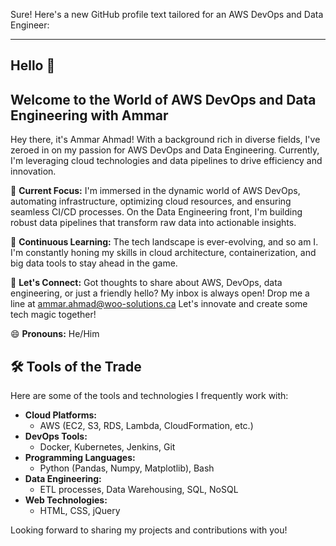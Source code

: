 Sure! Here's a new GitHub profile text tailored for an AWS DevOps and Data Engineer:

---

## Hello 👋

## Welcome to the World of AWS DevOps and Data Engineering with Ammar

Hey there, it's Ammar Ahmad! With a background rich in diverse fields, I've zeroed in on my passion for AWS DevOps and Data Engineering. Currently, I'm leveraging cloud technologies and data pipelines to drive efficiency and innovation.

🔭 **Current Focus:**
I'm immersed in the dynamic world of AWS DevOps, automating infrastructure, optimizing cloud resources, and ensuring seamless CI/CD processes. On the Data Engineering front, I'm building robust data pipelines that transform raw data into actionable insights.

🌱 **Continuous Learning:**
The tech landscape is ever-evolving, and so am I. I'm constantly honing my skills in cloud architecture, containerization, and big data tools to stay ahead in the game.

🌟 **Let's Connect:**
Got thoughts to share about AWS, DevOps, data engineering, or just a friendly hello? My inbox is always open! Drop me a line at ammar.ahmad@woo-solutions.ca Let's innovate and create some tech magic together!

😄 **Pronouns:**
He/Him

## 🛠️ Tools of the Trade

Here are some of the tools and technologies I frequently work with:

- **Cloud Platforms:**
  - AWS (EC2, S3, RDS, Lambda, CloudFormation, etc.)
- **DevOps Tools:**
  - Docker, Kubernetes, Jenkins, Git
- **Programming Languages:**
  - Python (Pandas, Numpy, Matplotlib), Bash
- **Data Engineering:**
  - ETL processes, Data Warehousing, SQL, NoSQL
- **Web Technologies:**
  - HTML, CSS, jQuery

Looking forward to sharing my projects and contributions with you!